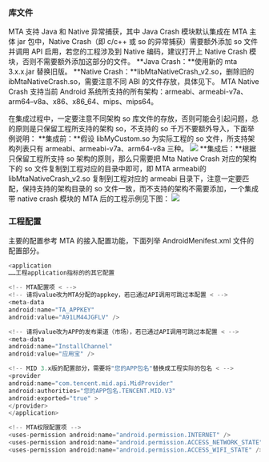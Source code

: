 ### 库文件
MTA 支持 Java 和 Native 异常捕获，其中 Java Crash 模块默认集成在 MTA 主体 jar 包中，Native Crash（即 c/c++ 或 so 的异常捕获）需要额外添加 so 文件并调用 API 启用，若您的工程涉及到 Native 编码，建议打开上 Native Crash 模块，否则不需要额外添加这部分的文件。
**Java Crash：**使用新的 mta 3.x.x.jar 替换旧版。
**Native Crash：**libMtaNativeCrash_v2.so，删除旧的 ibMtaNativeCrash.so，需要注意不同 ABI 的文件存放，具体见下。
MTA Native Crash 支持当前 Android 系统所支持的所有架构：armeabi、armeabi-v7a、arm64–v8a、x86、x86_64、mips、mips64。

在集成过程中，一定要注意不同架构 so 库文件的存放，否则可能会引起问题，总的原则是只保留工程所支持的架构 so，不支持的 so 千万不要额外导入，下面举例说明：
**集成前：**假设 libMyCustom.so 为实际工程的 so 文件，所支持架构列表只有 armeabi、armeabi-v7a、arm64-v8a 三种。
![](http://developer.qq.com/wiki/mta/imgs/20170524174726_30894.png)
**集成后：**根据只保留工程所支持 so 架构的原则，那么只需要把 Mta Native Crash 对应的架构下的 so 文件复制到工程对应的目录中即可，即 MTA armeabi的libMtaNativeCrash_v2.so 复制到工程对应的 armeabi 目录下，注意一定要匹配，保持支持的架构目录的 so 文件一致，而不支持的架构不需要添加，一个集成带 native crash 模块的 MTA 后的工程示例见下图：
![](http://developer.qq.com/wiki/mta/imgs/20170524174741_17213.png)
### 工程配置

主要的配置参考 MTA 的接入配置功能，下面列举 AndroidMenifest.xml 文件的配置部分。

```java
<application
……工程application指标的的其它配置

<!-- MTA配置项 < -->
<!-- 请将value改为MTA分配的appkey，若已通过API调用可跳过本配置 < -->
<meta-data
android:name="TA_APPKEY"
android:value="A91LM44JGFLV" />

<!-- 请将value改为APP的发布渠道（市场），若已通过API调用可跳过本配置 < -->
<meta-data
android:name="InstallChannel"
android:value="应用宝" />

<!-- MID 3.x版的配置部分，需要将"您的APP包名"替换成工程实际的包名 < -->
<provider
android:name="com.tencent.mid.api.MidProvider"
android:authorities="您的APP包名.TENCENT.MID.V3"
android:exported="true" >
</provider>
</application>

<!-- MTA权限配置项 -->
<uses-permission android:name="android.permission.INTERNET" />
<uses-permission android:name="android.permission.ACCESS_NETWORK_STATE" />
<uses-permission android:name="android.permission.ACCESS_WIFI_STATE" />
```